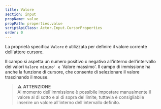 ```yaml
---
title: Valore
section: input
propName: value
propPath: properties.value
scriptApiClass: Actor.Input.CursorProperties
order: 0
---
```

La proprietà specifica `Valore` è utilizzata per definire il valore corrente dell'attore cursore.

Il campo si aspetta un numero positivo o negativo all'interno dell'intervallo dei valori `Valore minimo' e `Valore massimo'.
Il campo di immissione ha anche la funzione di cursore, che consente di selezionare il valore trascinando il mouse.

>⚠️ **ATTENZIONE**<br>
Al momento dell'immissione è possibile impostare manualmente il valore al di sotto e al di sopra del limite, tuttavia è consigliabile inserire un valore all'interno dell'intervallo definito.

